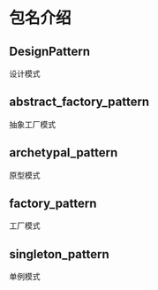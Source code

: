 # 包名介绍
## DesignPattern
设计模式
## abstract_factory_pattern 
抽象工厂模式
## archetypal_pattern
原型模式
## factory_pattern
工厂模式
## singleton_pattern
单例模式